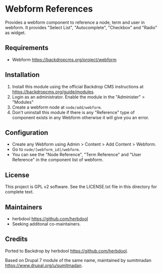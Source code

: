 
Webform References
==================

Provides a webform component to reference a node, term and user in webform.
It provides "Select List", "Autocomplete", "Checkbox" and "Radio" as widget.

Requirements
------------

* Webform <https://backdropcms.org/project/webform>

Installation
------------

1. Install this module using the official Backdrop CMS instructions at
   <https://backdropcms.org/guide/modules>.
2. Login as an administrator. Enable the module in the "Administer" > "Modules"
3. Create a webform node at `node/add/webform`.
4. Don't uninstall this module if there is any "Reference" type of component exists in any
Webform otherwise it will give you an error.

Configuration
-------------

* Create any Webform using Admin > Content > Add Content > Webform.
* Go to `node/[webform_id]/webform`.
* You can see the "Node Reference", "Term Reference" and "User Reference" in the component list of webform.

License
-------

This project is GPL v2 software. See the LICENSE.txt file in this directory for
complete text.

Maintainers
-----------

* herbdool <https://github.com/herbdool>
* Seeking additonal co-maintainers.

Credits
-------

Ported to Backdrop by herbdool <https://github.com/herbdool>.

Based on Drupal 7 module of the same name, maintained by sumitmadan <https://www.drupal.org/u/sumitmadan>.
